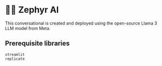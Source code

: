 # 🦙💬 Zephyr AI

This conversational is created and deployed using the open-source Llama 3 LLM model from Meta.

## Prerequisite libraries

```
streamlit
replicate
```
